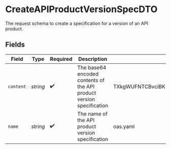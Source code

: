 # CreateAPIProductVersionSpecDTO

The request schema to create a specification for a version of an API product.


## Fields

| Field                                                                | Type                                                                 | Required                                                             | Description                                                          | Example                                                              |
| -------------------------------------------------------------------- | -------------------------------------------------------------------- | -------------------------------------------------------------------- | -------------------------------------------------------------------- | -------------------------------------------------------------------- |
| `content`                                                            | *string*                                                             | :heavy_check_mark:                                                   | The base64 encoded contents of the API product version specification | TXkgWUFNTCBvciBKU09OIGZvcm1hdHRlZCBPQVMgY29udGVudA==                 |
| `name`                                                               | *string*                                                             | :heavy_check_mark:                                                   | The name of the API product version specification                    | oas.yaml                                                             |